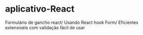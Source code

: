 # aplicativo-React
Formulário de gancho react/ Usando React hook Form/ Eficientes extensiveis  com validação fácil de usar

